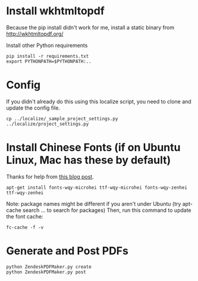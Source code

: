 # Install wkhtmltopdf

Because the pip install didn't work for me, install a static binary from http://wkhtmltopdf.org/

Install other Python requirements

    pip install -r requirements.txt
    export PYTHONPATH=$PYTHONPATH:..

# Config

If you didn't already do this using this localize script, you need to clone and update the config file.

    cp ../localize/_sample_project_settings.py ../localize/project_settings.py

# Install Chinese Fonts (if on Ubuntu Linux, Mac has these by default)

Thanks for help from [this blog post](http://cnedelcu.blogspot.com/2015/04/wkhtmltopdf-chinese-character-support.html).

    apt-get install fonts-wqy-microhei ttf-wqy-microhei fonts-wqy-zenhei ttf-wqy-zenhei 

Note: package names might be different if you aren't under Ubuntu (try apt-cache search ... to search for packages)
Then, run this command to update the font cache:

    fc-cache -f -v

# Generate and Post PDFs

    python ZendeskPDFMaker.py create  
    python ZendeskPDFMaker.py post 
